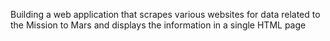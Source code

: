 Building a web application that scrapes various websites for data related to the Mission to Mars and displays the information in a single HTML page
